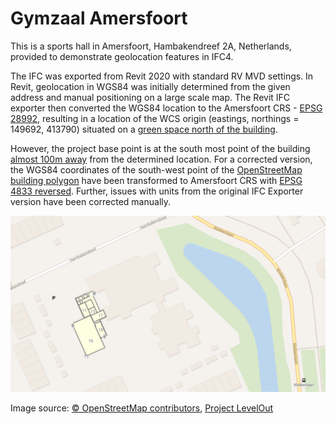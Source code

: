 Gymzaal Amersfoort
====================

This is a sports hall in Amersfoort, Hambakendreef 2A, Netherlands, provided to demonstrate geolocation features in IFC4.

The IFC was exported from Revit 2020 with standard RV MVD settings.
In Revit, geolocation in WGS84 was initially determined from the given address and manual positioning on a large scale map.
The Revit IFC exporter then converted the WGS84 location to the Amersfoort CRS - [EPSG 28992](https://epsg.io/28992), 
resulting in a location of the WCS origin (eastings, northings = 149692, 413790) situated on a [green space north of the building](https://epsg.io/map#srs=28992&x=149692&y=413790&z=19&layer=osm).

However, the project base point is at the south most point of the building [almost 100m away](https://www.openstreetmap.org/node/2755155278/?mlat=51.712837012&mlon=5.31039857#map=19/51.71273/5.31019) from the determined location.
For a corrected version, the WGS84 coordinates of the south-west point of the [OpenStreetMap building polygon](https://www.openstreetmap.org/relation/3616732) have been transformed to Amersfoort CRS with [EPSG 4833 reversed](https://epsg.io/transform#s_srs=4326&t_srs=28992&ops=4833).
Further, issues with units from the original IFC Exporter version have been corrected manually.


![Gymzaal Amersfoort location in OpenStreetMap](gymzaal-amersfoort.png)

Image source: [© OpenStreetMap contributors](https://www.openstreetmap.org/copyright), [Project LevelOut](https://bauinformatik.github.io/levelout/)


